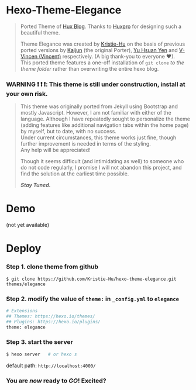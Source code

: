 # Hexo-Theme-Elegance
> Ported Theme of [Hux Blog](http://huangxuan.me/). Thanks to [Huxpro](https://github.com/Huxpro/huxpro.github.io) for designing such a beautiful theme.
> 
> Theme Elegance was created by [Kristie-Hu](https://github.com/Kristie-Hu) on the basis of previous ported versions by [Kaijun](https://github.com/Kaijun/hexo-theme-huxblog) (the original Porter), [Yu Hsuan Yen](https://github.com/YenYuHsuan/hexo-theme-beantech) and [V-Vincen (Vincent)](https://github.com/V-Vincen/hexo-theme-livemylife) respectively. (A big thank-you to everyone ❤).   
> This ported theme features a one-off installation of `git clone` *to the theme folder* rather than overwriting the entire hexo blog.
> 

### WARNING :exclamation: :exclamation: :exclamation:: This theme is still under construction, install at your own risk.
> This theme was originally ported from Jekyll using Bootstrap and mostly Javascript. However, I am not familiar with either of the language.
> Although I have repeatedly sought to personalize the theme (adding features like additional navigation tabs within the home page) by myself, but to date, with no success.   
> Under current circumstances, this theme works just fine, though further improvement is needed in terms of the styling.   
> Any help will be appreciated!
> 
> Though it seems difficult (and intimidating as well) to someone who do not code regularly, I promise I will not abandon this project, and find the solution at the earliest time possible. 
> 
> _**Stay Tuned.**_


# Demo
(not yet available)

# Deploy
### Step 1. clone theme from github
```
$ git clone https://github.com/Kristie-Hu/hexo-theme-elegance.git themes/elegance
```
### Step 2. modify the value of `theme:` in `_config.yml`  to  `elegance`
```graphql
# Extensions
## Themes: https://hexo.io/themes/
## Plugins: https://hexo.io/plugins/
theme: elegance
```
### Step 3. start the server
```graphql
$ hexo server   # or hexo s
```
default path: `http://localhost:4000/`

### You are _now_ ready to _**GO**_! Excited?
